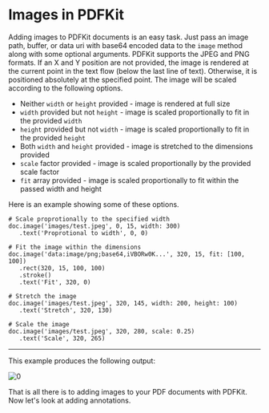 # Images in PDFKit

Adding images to PDFKit documents is an easy task. Just pass an image path, buffer, or data uri with base64 encoded data to
the `image` method along with some optional arguments. PDFKit supports the
JPEG and PNG formats. If an X and Y position are not provided, the image is
rendered at the current point in the text flow (below the last line of text).
Otherwise, it is positioned absolutely at the specified point. The image will
be scaled according to the following options.

* Neither `width` or `height` provided - image is rendered at full size
* `width` provided but not `height` - image is scaled proportionally to fit in the provided `width`
* `height` provided but not `width` - image is scaled proportionally to fit in the provided `height`
* Both `width` and `height` provided - image is stretched to the dimensions provided
* `scale` factor provided - image is scaled proportionally by the provided scale factor
* `fit` array provided - image is scaled proportionally to fit within the passed width and height

Here is an example showing some of these options.

    # Scale proprotionally to the specified width
    doc.image('images/test.jpeg', 0, 15, width: 300)
       .text('Proprotional to width', 0, 0)
     
    # Fit the image within the dimensions
    doc.image('data:image/png;base64,iVBORw0K...', 320, 15, fit: [100, 100])
       .rect(320, 15, 100, 100)
       .stroke()
       .text('Fit', 320, 0)
      
    # Stretch the image
    doc.image('images/test.jpeg', 320, 145, width: 200, height: 100)
       .text('Stretch', 320, 130)
       
    # Scale the image
    doc.image('images/test.jpeg', 320, 280, scale: 0.25)
       .text('Scale', 320, 265)
       
* * *

This example produces the following output:

![0](images/images.png "150")

That is all there is to adding images to your PDF documents with PDFKit. Now
let's look at adding annotations.
